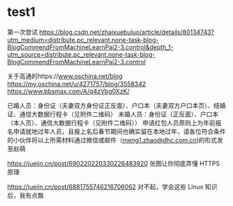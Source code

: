 # test1
第一次尝试
https://blog.csdn.net/zhaixuebuluo/article/details/80134743?utm_medium=distribute.pc_relevant.none-task-blog-BlogCommendFromMachineLearnPai2-3.control&depth_1-utm_source=distribute.pc_relevant.none-task-blog-BlogCommendFromMachineLearnPai2-3.control

关于高通的https://www.oschina.net/blog
https://my.oschina.net/u/4271757/blog/3558342
https://www.bbsmax.com/A/q4zVbg0XzK/

 
已婚人员：身份证（夫妻双方身份证正反面）、户口本（夫妻双方户口本页）、结婚证、通信大数据行程卡（见附件二维码）
未婚人员：身份证（正反面）、户口本（本人页）、通信大数据行程卡（见附件二维码））
申请红包人员原则上为年前报名申请就地过年人员，且报上名后春节期间也确实留在本地过年，请各位符合条件的小伙伴将以上所需材料通过微信或邮件（meng1.zhao@dhc.com.cn)的形式发至赵萌

https://juejin.cn/post/690220220330226483920 张图让你彻底弄懂 HTTPS 原理

https://juejin.cn/post/6881755746216706062
对不起，学会这些 Linux 知识后，我有点飘
